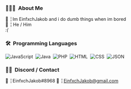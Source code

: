 
### 👨🏻‍💻 &nbsp;About Me

📌 ╎ Im EinfxchJakob and i do dumb things when im bored<br>
👷 ╎  He / Him<br>
*:(*



### 🛠 &nbsp;Programming Languages

![JavaScript](https://img.shields.io/badge/-JavaScript-05122A?style=flat&logo=javascript)&nbsp;
![Java](https://img.shields.io/badge/-Java-05122A?style=flat&logo=java)&nbsp;
![PHP](https://img.shields.io/badge/-PHP-05122A?style=flat&logo=php)&nbsp;
![HTML](https://img.shields.io/badge/-HTML-05122A?style=flat&logo=HTML5)&nbsp;
![CSS](https://img.shields.io/badge/-CSS-05122A?style=flat&logo=CSS3&logoColor=1572B6)&nbsp;
![JSON](https://img.shields.io/badge/-JSON-05122A?style=flat&logo=json)&nbsp;



### 🤝🏻 &nbsp;Discord / Contact

📌 ╎ EinfxchJakob#8968
📌 ╎ EinfxchJakob@gmail.com
